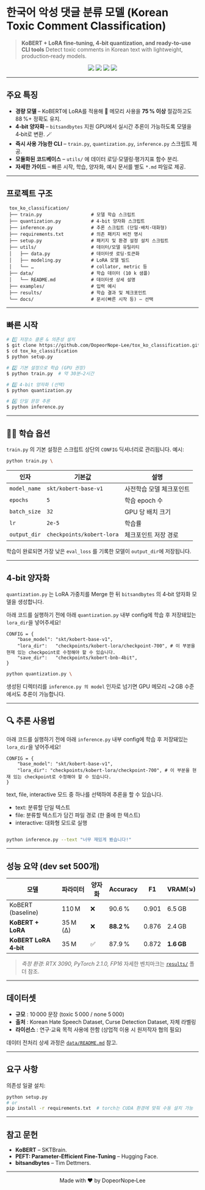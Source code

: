 # 한국어 악성 댓글 분류 모델 (Korean Toxic Comment Classification)

> **KoBERT + LoRA fine‑tuning, 4‑bit quantization, and ready‑to‑use CLI tools**
> Detect toxic comments in Korean text with lightweight, production‑ready models.

<p align="center">
  <img src="https://img.shields.io/badge/python-3.11.8%2B-blue" />
  <img src="https://img.shields.io/badge/torch-2.6%2B-ff69b4" />
  <img src="https://img.shields.io/badge/transformers-4.53.0%2B-yellow" />
  <img src="https://img.shields.io/badge/license-MIT-green" />
</p>

---

## 주요 특징

* **경량 모델** – KoBERT에 LoRA를 적용해 💾 메모리 사용을 **75 % 이상** 절감하고도 88 %+ 정확도 유지.
* **4‑bit 양자화** – `bitsandbytes` 지원 GPU에서 실시간 추론이 가능하도록 모델을 4‑bit로 변환. 🪄
* **즉시 사용 가능한 CLI** – `train.py`, `quantization.py`, `inference.py` 스크립트 제공.
* **모듈화된 코드베이스** – `utils/` 에 데이터 로딩·모델링·평가지표 함수 분리.
* **자세한 가이드** – 빠른 시작, 학습, 양자화, 예시 문서를 별도 `*.md` 파일로 제공.

---

## 프로젝트 구조

```text
 tox_ko_classification/
 ├── train.py                  # 모델 학습 스크립트
 ├── quantization.py           # 4‑bit 양자화 스크립트
 ├── inference.py              # 추론 스크립트 (단일·배치·대화형)
 ├── requirements.txt          # 의존 패키지 버전 명시
 ├── setup.py                  # 패키지 및 환경 설정 설치 스크립트
 ├── utils/                    # 데이터/모델 유틸리티
 │   ├── data.py               # 데이터셋 로딩·토큰화
 │   ├── modeling.py           # LoRA 모델 빌드
 │   └── …                     # collator, metric 등
 ├── data/                     # 학습 데이터 (10 k 샘플)
 │   └── README.md             # 데이터셋 상세 설명
 ├── examples/                 # 입력 예시
 ├── results/                  # 학습 결과 및 체크포인트
 └── docs/                     # 문서(빠른 시작 등) – 선택
```

---

## 빠른 시작

```bash
# 1️⃣ 저장소 클론 & 의존성 설치
$ git clone https://github.com/DopeorNope-Lee/tox_ko_classification.git
$ cd tox_ko_classification
$ python setup.py

# 2️⃣ 기본 설정으로 학습 (GPU 권장)
$ python train.py  # 약 30분–2시간

# 3️⃣ 4‑bit 양자화 (선택)
$ python quantization.py 

# 4️⃣ 단일 문장 추론
$ python inference.py
```

---

## 🏋️‍♀️ 학습 옵션

`train.py` 의 기본 설정은 스크립트 상단의 `CONFIG` 딕셔너리로 관리됩니다.
예시:

```bash
python train.py \
```

| 인자             | 기본값                       | 설명            |
| -------------- | ------------------------- | ------------- |
| `model_name` | `skt/kobert-base-v1`      | 사전학습 모델 체크포인트 |
| `epochs`     | `5`                       | 학습 epoch 수    |
| `batch_size` | `32`                      | GPU 당 배치 크기   |
| `lr`         | `2e-5`                    | 학습률           |
| `output_dir` | `checkpoints/kobert-lora` | 체크포인트 저장 경로   |

학습이 완료되면 가장 낮은 `eval_loss` 를 기록한 모델이 `output_dir`에 저장됩니다.

---

## 4‑bit 양자화

`quantization.py` 는 LoRA 가중치를 Merge 한 뒤 `bitsandbytes` 의 4‑bit 양자화 모델을 생성합니다.

아래 코드를 실행하기 전에 아래 `quantization.py` 내부 config에 학습 후 저장돼있는 `lora_dir`을 넣어주세요!

```
CONFIG = {
    "base_model": "skt/kobert-base-v1",
    "lora_dir":   "checkpoints/kobert-lora/checkpoint-700", # 이 부분을 현재 있는 checkpoint로 수정해야 할 수 있습니다.
    "save_dir":   "checkpoints/kobert-bnb-4bit",
}
```

```bash
python quantization.py \

```

생성된 디렉터리를 `inference.py 의 model` 인자로 넘기면 GPU 메모리 \~2 GB 수준에서도 추론이 가능합니다.

---

## 🔍 추론 사용법

아래 코드를 실행하기 전에 아래 `inference.py` 내부 config에 학습 후 저장돼있는 `lora_dir`을 넣어주세요!

```
CONFIG = {
    "base_model": "skt/kobert-base-v1",
    "lora_dir": "checkpoints/kobert-lora/checkpoint-700", # 이 부분을 현재 있는 checkpoint로 수정해야 할 수 있습니다.
}
```

text, file, interactive 모드 중 하나를 선택하여 추론을 할 수 있습니다.
    
- text: 분류할 단일 텍스트
- file: 분류할 텍스트가 담긴 파일 경로 (한 줄에 한 텍스트)
- interactive: 대화형 모드로 실행

```bash

python inference.py --text "너무 재밌게 봤습니다!"
```

---

## 성능 요약 (dev set 500개)

| 모델                    | 파라미터     | 양자화 | Accuracy   | F1    | VRAM(↘)    |
| --------------------- | -------- | --- | ---------- | ----- | ---------- |
| KoBERT (baseline)     | 110 M    | ❌   | 90.6 %     | 0.901 | 6.5 GB     |
| **KoBERT + LoRA**     | 35 M (Δ) | ❌   | **88.2 %** | 0.876 | 2.4 GB     |
| **KoBERT LoRA 4‑bit** | 35 M     | ✅   | 87.9 %     | 0.872 | **1.6 GB** |

> *측정 환경: RTX 3090, PyTorch 2.1.0, FP16*
> 자세한 벤치마크는 [`results/`](results/) 폴더 참조.

---

## 데이터셋

* **규모** : 10 000 문장 (toxic 5 000 / none 5 000)
* **출처** : Korean Hate Speech Dataset, Curse Detection Dataset, 자체 라벨링
* **라이선스** : 연구·교육 목적 사용에 한함 (상업적 이용 시 원저작자 협의 필요)

데이터 전처리 상세 과정은 [`data/README.md`](data/README.md) 참고.

---

## 요구 사항

의존성 일괄 설치:

```bash
python setup.py
# or
pip install -r requirements.txt  # torch는 CUDA 환경에 맞춰 수동 설치 가능
```

---

## 참고 문헌

* **KoBERT** – SKTBrain.
* **PEFT: Parameter‑Efficient Fine‑Tuning** – Hugging Face.
* **bitsandbytes** – Tim Dettmers.

---

<p align="center">Made with ❤️ by DopeorNope‑Lee </p>
